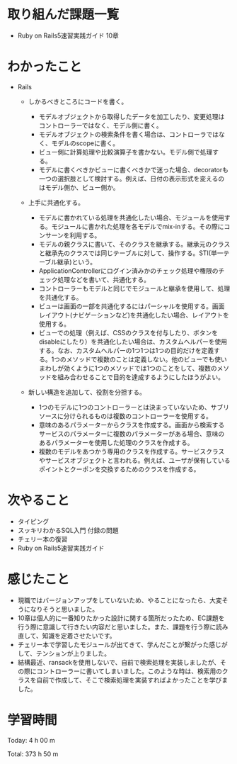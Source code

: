 # 取り組んだ課題一覧
- Ruby on Rails5速習実践ガイド 10章

# わかったこと
- Rails
    - しかるべきところにコードを書く。
        - モデルオブジェクトから取得したデータを加工したり、変更処理はコントローラーではなく、モデル側に書く。
        - モデルオブジェクトの検索条件を書く場合は、コントローラではなく、モデルのscopeに書く。
        - ビュー側に計算処理や比較演算子を書かない。モデル側で処理する。
        - モデルに書くべきかビューに書くべきかで迷った場合、decoratorも一つの選択肢として検討する。例えば、日付の表示形式を変えるのはモデル側か、ビュー側か。

    - 上手に共通化する。
        - モデルに書かれている処理を共通化したい場合、モジュールを使用する。モジュールに書かれた処理を各モデルでmix-inする。その際にコンサーンを利用する。
        - モデルの親クラスに書いて、そのクラスを継承する。継承元のクラスと継承先のクラスでは同じテーブルに対して、操作する。STI(単一テーブル継承)という。
        - ApplicationControllerにログイン済みかのチェック処理や権限のチェック処理などを書いて、共通化する。
        - コントローラーもモデルと同じでモジュールと継承を使用して、処理を共通化する。
        - ビューは画面の一部を共通化するにはパーシャルを使用する。画面レイアウト(ナビゲーションなど)を共通化したい場合、レイアウトを使用する。
        - ビューでの処理（例えば、CSSのクラスを付与したり、ボタンをdisableにしたり）を共通化したい場合は、カスタムヘルパーを使用する。なお、カスタムヘルパーの1つ1つは1つの目的だけを定義する。1つのメソッドで複数のことは定義しない。他のビューでも使いまわしが効くように1つのメソッドでは1つのことをして、複数のメソッドを組み合わせることで目的を達成するようにしたほうがよい。

    - 新しい構造を追加して、役割を分担する。
        - 1つのモデルに1つのコントローラーとは決まっていないため、サブリソースに分けられるものは複数のコントローラーを使用する。
        - 意味のあるパラメーターからクラスを作成する。画面から検索するサービスのパラメーターに複数のパラメーターがある場合、意味のあるパラメーターを使用した処理のクラスを作成する。
        - 複数のモデルをあつかう専用のクラスを作成する。サービスクラスやサービスオブジェクトと言われる。例えば、ユーザが保有しているポイントとクーポンを交換するためのクラスを作成する。


# 次やること
- タイピング
- スッキリわかるSQL入門 付録の問題
- チェリー本の復習
- Ruby on Rails5速習実践ガイド

# 感じたこと
- 現職ではバージョンアップをしていないため、やることになったら、大変そうになりそうと思いました。
- 10章は個人的に一番知りたかった設計に関する箇所だったため、EC課題を行う際に意識して行きたい内容だと思いました。また、課題を行う際に読み直して、知識を定着させたいです。
- チェリー本で学習したモジュールが出てきて、学んだことが繋がった感じがして、テンションが上りました。
- 結構最近、ransackを使用しないで、自前で検索処理を実装しましたが、その際にコントローラーに書いてしまいました。このような時は、検索用のクラスを自前で作成して、そこで検索処理を実装すればよかったことを学びました。

# 学習時間
Today: 4 h 00 m

Total: 373 h 50 m

































































